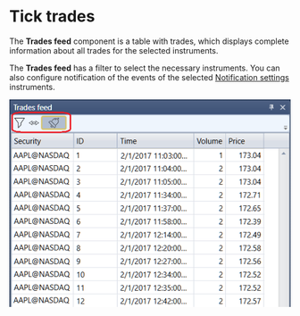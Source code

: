 # Tick trades

The **Trades feed** component is a table with trades, which displays complete information about all trades for the selected instruments.

The **Trades feed** has a filter to select the necessary instruments. You can also configure notification of the events of the selected [Notification settings](../../../terminal/notifications.md) instruments.

![Designer Tape Trades](../../../../images/designer_tape_trades.png)
